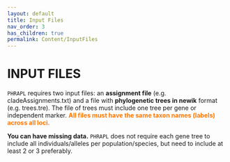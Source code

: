 ```yaml
---
layout: default
title: Input Files
nav_order: 3
has_children: true
permalink: Content/InputFiles
---
```


INPUT FILES
=======

`PHRAPL` requires two input files: an **assignment file** (e.g. cladeAssignments.txt) and a file with **phylogenetic trees in newik** format (e.g. trees.tre). The file of trees must include one tree per gene or independent marker. __<font color='#ff7700'>All files must have the same taxon names (labels) across all loci.</font>__

**You can have missing data.** `PHRAPL` does not require each gene tree to include all individuals/alleles per population/species, but need to include at least 2 or 3 preferably.
